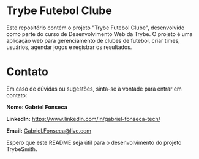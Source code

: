 # Trybe Futebol Clube

Este repositório contém o projeto "Trybe Futebol Clube", desenvolvido como parte do curso de Desenvolvimento Web da Trybe. O projeto é uma aplicação web para gerenciamento de clubes de futebol, criar times, usuários, agendar jogos e registrar os resultados.

# Contato
Em caso de dúvidas ou sugestões, sinta-se à vontade para entrar em contato:

**Nome: Gabriel Fonseca**

**LinkedIn:** https://www.linkedin.com/in/gabriel-fonseca-tech/

**Email:** Gabriel.Fonseca@live.com

Espero que este README seja útil para o desenvolvimento do projeto TrybeSmith.
<!-- Funcionalidades
Cadastro de jogadores: permite adicionar novos jogadores ao clube, fornecendo informações como nome, posição, idade, nacionalidade, entre outras.
Criação de times: possibilita a criação de times, atribuindo jogadores cadastrados a cada time.
Agendamento de jogos: permite agendar jogos entre times, especificando a data, horário e local da partida.
Registro de resultados: possibilita registrar os resultados dos jogos realizados, incluindo os gols marcados por cada time e os jogadores que participaram.
Tecnologias utilizadas
HTML5: linguagem de marcação utilizada para estruturar as páginas da aplicação.
CSS3: utilizado para estilizar as páginas e fornecer uma interface agradável aos usuários.
JavaScript: linguagem de programação utilizada para implementar a lógica e a interatividade da aplicação.
React: biblioteca JavaScript para construção de interfaces de usuário.
Node.js: ambiente de execução JavaScript utilizado para o desenvolvimento do servidor backend.
Express: framework de aplicativo web do Node.js utilizado para criar APIs RESTful.
MongoDB: banco de dados NoSQL utilizado para armazenar os dados da aplicação. -->


